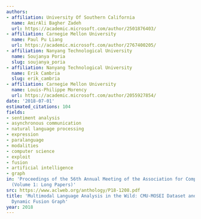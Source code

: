 ```yaml
---
authors:
- affiliation: University Of Southern California
  name: AmirAli Bagher Zadeh
  url: https://academic.microsoft.com/author/2501876403/
- affiliation: Carnegie Mellon University
  name: Paul Pu Liang
  url: https://academic.microsoft.com/author/2767400205/
- affiliation: Nanyang Technological University
  name: Soujanya Poria
  slug: soujanya_poria
- affiliation: Nanyang Technological University
  name: Erik Cambria
  slug: erik_cambria
- affiliation: Carnegie Mellon University
  name: Louis-Philippe Morency
  url: https://academic.microsoft.com/author/2055927854/
date: '2018-07-01'
estimated_citations: 104
fields:
- sentiment analysis
- asynchronous communication
- natural language processing
- expression
- paralanguage
- modalities
- computer science
- exploit
- fusion
- artificial intelligence
- graph
in: 'Proceedings of the 56th Annual Meeting of the Association for Computational Linguistics
  (Volume 1: Long Papers)'
src: https://www.aclweb.org/anthology/P18-1208.pdf
title: 'Multimodal Language Analysis in the Wild: CMU-MOSEI Dataset and Interpretable
  Dynamic Fusion Graph'
year: 2018
---
```

